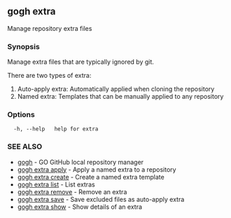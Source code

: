 ## gogh extra

Manage repository extra files

### Synopsis

Manage extra files that are typically ignored by git.

There are two types of extra:
1. Auto-apply extra: Automatically applied when cloning the repository
2. Named extra: Templates that can be manually applied to any repository

### Options

```
  -h, --help   help for extra
```

### SEE ALSO

* [gogh](gogh.md)	 - GO GitHub local repository manager
* [gogh extra apply](gogh_extra_apply.md)	 - Apply a named extra to a repository
* [gogh extra create](gogh_extra_create.md)	 - Create a named extra template
* [gogh extra list](gogh_extra_list.md)	 - List extras
* [gogh extra remove](gogh_extra_remove.md)	 - Remove an extra
* [gogh extra save](gogh_extra_save.md)	 - Save excluded files as auto-apply extra
* [gogh extra show](gogh_extra_show.md)	 - Show details of an extra

